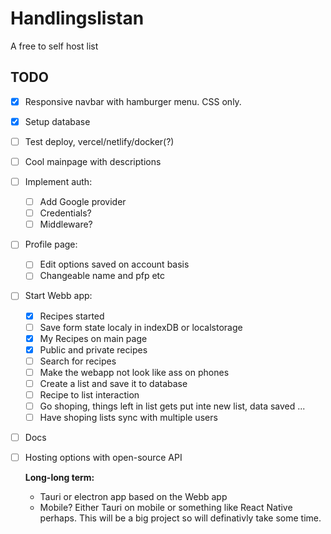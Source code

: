# Handlingslistan

A free to self host list

## TODO

- [x] Responsive navbar with hamburger menu. CSS only.
- [x] Setup database
- [ ] Test deploy, vercel/netlify/docker(?)
- [ ] Cool mainpage with descriptions
- [ ] Implement auth:
  - [ ] Add Google provider
  - [ ] Credentials?
  - [ ] Middleware?
- [ ] Profile page:
  - [ ] Edit options saved on account basis
  - [ ] Changeable name and pfp etc
- [ ] Start Webb app:
  - [x] Recipes started
  - [ ] Save form state localy in indexDB or localstorage
  - [x] My Recipes on main page
  - [x] Public and private recipes
  - [ ] Search for recipes
  - [ ] Make the webapp not look like ass on phones
  - [ ] Create a list and save it to database
  - [ ] Recipe to list interaction
  - [ ] Go shoping, things left in list gets put inte new list, data saved ...
  - [ ] Have shoping lists sync with multiple users
- [ ] Docs
- [ ] Hosting options with open-source API

  **Long-long term:**

  - Tauri or electron app based on the Webb app
  - Mobile? Either Tauri on mobile or something like React Native perhaps. This will be a big project so will definativly take some time.
